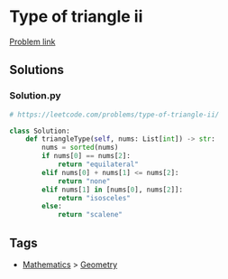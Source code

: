 # Type of triangle ii

[Problem link](https://leetcode.com/problems/type-of-triangle-ii/)

## Solutions


### Solution.py
```py
# https://leetcode.com/problems/type-of-triangle-ii/

class Solution:
    def triangleType(self, nums: List[int]) -> str:
        nums = sorted(nums)
        if nums[0] == nums[2]:
            return "equilateral"
        elif nums[0] + nums[1] <= nums[2]:
            return "none"
        elif nums[1] in [nums[0], nums[2]]:
            return "isosceles"
        else:
            return "scalene"
```
## Tags

* [Mathematics](/README.md#Mathematics) > [Geometry](/README.md#Mathematics-Geometry)
